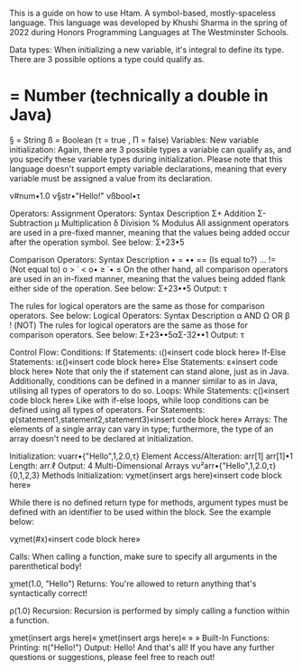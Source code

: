 This is a guide on how to use Htam.
A symbol-based, mostly-spaceless language.
This language was developed by Khushi Sharma in the spring of 2022 during Honors Programming Languages at The Westminster Schools.

Data types:
When initializing a new variable, it's integral to define its type. There are 3 possible options a type could qualify as.

# = Number (technically a double in Java)
§ = String
ß = Boolean (τ = true , Π = false)
Variables:
New variable initialization:
Again, there are 3 possible types a variable can qualify as, and you specify these variable types during initialization. Please note that this language doesn't support empty variable declarations, meaning that every variable must be assigned a value from its declaration.


ν#num•1.0
ν§str•"Hello!"
νßbool•τ

Operators:
Assignment Operators:
Syntax	Description
Σ+	Addition
Σ-	Subtraction
μ	Multiplication
δ	Division
%	Modulus
All assignment operators are used in a pre-fixed manner, meaning that the values being added occur after the operation symbol.
See below:
Σ+23•5

Comparison Operators:
Syntax	Description
•	=
••	== (Is equal to?)
…	!= (Not equal to)
ο	>
˙	<
ο•	≥
˙•	≤
On the other hand, all comparison operators are used in an in-fixed manner, meaning that the values being added flank either side of the operation.
See below:
Σ+23••5 Output: τ

The rules for logical operators are the same as those for comparison operators.
See below:
Logical Operators:
Syntax	Description
α	AND
Ω	OR
β	! (NOT)
The rules for logical operators are the same as those for comparison operators.
See below:
Σ+23••5αΣ-32••1 Output: τ

Control Flow:
Conditions:
If Statements:
ι()«insert code block here»
If-Else Statements:
ιε()«insert code block here»
Else Statements:
ε«insert code block here»
Note that only the if statement can stand alone, just as in Java.
Additionally, conditions can be defined in a manner similar to as in Java, utilising all types of operators to do so.
Loops:
While Statements:
ς()«insert code block here»
Like with if-else loops, while loop conditions can be defined using all types of operators.
For Statements:
φ(statement1,statement2,statement3)«insert code block here»
Arrays:
The elements of a single array can vary in type; furthermore, the type of an array doesn't need to be declared at initialization.

Initialization:
ּνυarr•{"Hello",1,2.0,τ}
Element Access/Alteration:
ּarr[1]
arr[1]•1
Length:
arr.ℓ
Output: 4
Multi-Dimensional Arrays
νυ²arr•{"Hello",1,2.0,τ}{0,1,2,3}
Methods
Initialization:
νχmet(insert args here)«insert code block here»

While there is no defined return type for methods, argument types must be defined with an identifier to be used within the block. See the example below:

νχmet(#x)«insert code block here»

Calls:
When calling a function, make sure to specify all arguments in the parenthetical body!

χmet(1.0, "Hello")
Returns:
You're allowed to return anything that's syntactically correct!

ρ(1.0)
Recursion:
Recursion is performed by simply calling a function within a function.

χmet(insert args here)«
    χmet(insert args here)«
      »
  »
Built-In Functions:
Printing:
π("Hello!")
Output: Hello!
And that's all! If you have any further questions or suggestions, please feel free to reach out!
